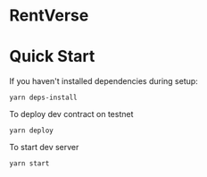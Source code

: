 # RentVerse

# Quick Start

If you haven't installed dependencies during setup:

    yarn deps-install

To deploy dev contract on testnet

    yarn deploy

To start dev server

    yarn start

